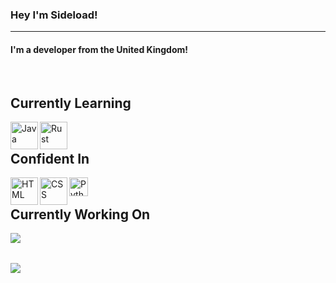 
<h3 align="left">

   Hey I'm Sideload! 

</h3>

<hr>

<h4 align="left">
     I'm a developer from the United Kingdom! <br>
</h4>

<br>

## Currently Learning
<a href="https://www.java.com/en/">
     <img
         align="left" alt="Java" width="44" height="44" 
         src="https://img.icons8.com/color/48/000000/java-coffee-cup-logo--v2.png"
     />
</a>

<a href="https://www.rust-lang.org/">
     <img
          align="left" alt="Rust" width="44" height="44"
          src="https://img.icons8.com/?size=48&id=haeAxVQEIg0F&format=png"
     />
</a>

<br>

## Confident In

<a href="https://html.com/">
     <img
          align="left" alt="HTML" width="44" height="44"
          src="https://img.icons8.com/color/48/000000/html-5--v1.png"
     />
</a>

<a href="https://www.w3.org/Style/CSS/">
     <img
          align="left" alt="CSS" width="44" height="44"
          src="https://img.icons8.com/color/48/000000/css3.png"
     />
</a>

<a href="https://www.python.org/">
     <img
          align="left" alt="Python" width="30" height="30"
          src="https://img.icons8.com/?size=48&id=13441&format=png"
     />
</a>

<br>

## Currently Working On

<img align="left"
     src="https://github-readme-stats.vercel.app/api/pin/?username=sideloads&repo=Synergy&theme=tokyonight"
/>

  <br />
  <br />
  
<img align="left"
     src="https://github-readme-stats.vercel.app/api?username=sideloads&show_icons=true&theme=tokyonight"
/>
